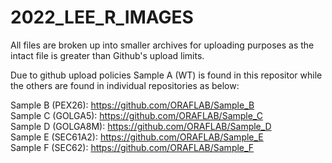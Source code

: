 # 2022_LEE_R_IMAGES

All files are broken up into smaller archives for uploading purposes as the intact file is greater than Github's upload limits.

Due to github upload policies Sample A (WT) is found in this repositor while the others are found in individual repositories as below:

Sample B (PEX26): https://github.com/ORAFLAB/Sample_B <br />
Sample C (GOLGA5): https://github.com/ORAFLAB/Sample_C <br />
Sample D (GOLGA8M): https://github.com/ORAFLAB/Sample_D <br />
Sample E (SEC61A2): https://github.com/ORAFLAB/Sample_E <br />
Sample F (SEC62): https://github.com/ORAFLAB/Sample_F <br />
